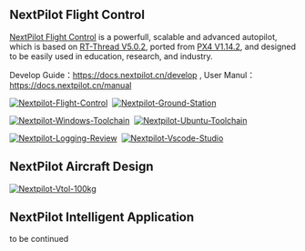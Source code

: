 

<!--

**Here are some ideas to get you started:**

🙋‍♀️ A short introduction - what is your organization all about?
🌈 Contribution guidelines - how can the community get involved?
👩‍💻 Useful resources - where can the community find your docs? Is there anything else the community should know?
🍿 Fun facts - what does your team eat for breakfast?
🧙 Remember, you can do mighty things with the power of [Markdown](https://docs.github.com/github/writing-on-github/getting-started-with-writing-and-formatting-on-github/basic-writing-and-formatting-syntax)
-->


## NextPilot Flight Control

[NextPilot Flight Control](https://github.com/nextpilot/nextpilot-flight-control.git) is a powerfull, scalable and advanced autopilot, which is based on [RT-Thread V5.0.2](https://github.com/RT-Thread/rt-thread/tree/v5.0.2), ported from [PX4 V1.14.2](https://github.com/PX4/PX4-Autopilot/tree/v1.14.2), and designed to be easily used in education, research, and industry. 

Develop Guide：https://docs.nextpilot.cn/develop , User Manul：https://docs.nextpilot.cn/manual

[![Nextpilot-Flight-Control](https://github-readme-stats.vercel.app/api/pin/?username=nextpilot&repo=nextpilot-flight-control&show_owner=true)](https://github.com/nextpilot/nextpilot-flight-control.git)&nbsp;
[![Nextpilot-Ground-Station](https://github-readme-stats.vercel.app/api/pin/?username=nextpilot&repo=nextpilot-ground-station&show_owner=true)](https://github.com/nextpilot/nextpilot-ground-station.git)

[![Nextpilot-Windows-Toolchain](https://github-readme-stats.vercel.app/api/pin/?username=nextpilot&repo=nextpilot-windows-toolchain&show_owner=true)](https://github.com/nextpilot/nextpilot-windows-toolchain.git)&nbsp;
[![Nextpilot-Ubuntu-Toolchain](https://github-readme-stats.vercel.app/api/pin/?username=nextpilot&repo=nextpilot-ubuntu-toolchain&show_owner=true)](https://github.com/nextpilot/nextpilot-ubuntu-toolchain.git)

[![Nextpilot-Logging-Review](https://github-readme-stats.vercel.app/api/pin/?username=nextpilot&repo=nextpilot-logging-review&show_owner=true)](https://github.com/nextpilot/nextpilot-logging-review.git)&nbsp;
[![Nextpilot-Vscode-Studio](https://github-readme-stats.vercel.app/api/pin/?username=nextpilot&repo=nextpilot-vscode-studio&show_owner=true)](https://github.com/nextpilot/nextpilot-vscode-studio.git)


## NextPilot Aircraft Design

[![Nextpilot-Vtol-100kg](https://github-readme-stats.vercel.app/api/pin/?username=nextpilot&repo=nextpilot-vtol-100kg&show_owner=true)](https://github.com/nextpilot/nextpilot-vtol-100kg.git)&nbsp;


## NextPilot Intelligent Application

to be continued
